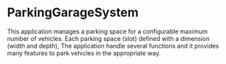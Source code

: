 # ParkingGarageSystem
This application manages a parking space for  a configurable maximum number of vehicles. Each parking space (slot) defined with a dimension  (width and depth), The application handle several functions and it provides many features to park vehicles in the appropriate way.

